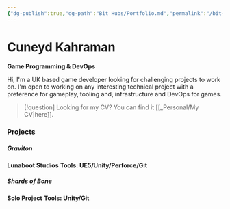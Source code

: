 ```yaml
---
{"dg-publish":true,"dg-path":"Bit Hubs/Portfolio.md","permalink":"/bit-hubs/portfolio/","hide":true,"hideInGraph":true,"noteIcon":"1"}
---
```


# **Cuneyd Kahraman**
**Game Programming & DevOps**

Hi, I'm a UK based game developer looking for challenging projects to work on. I'm open to working on any interesting technical project with a preference for gameplay, tooling and, infrastructure and DevOps for games.

>[!question] Looking for my CV? You can find it [[_Personal/My CV\|here]].

### Projects

##### Graviton
**Lunaboot Studios**
**Tools: UE5/Unity/Perforce/Git**

##### Shards of Bone
**Solo Project**
**Tools: Unity/Git**




